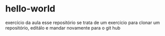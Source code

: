 # hello-world
exercício da aula
esse repositório se trata de um exercício para clonar um repositório, editálo e mandar novamente para o git hub